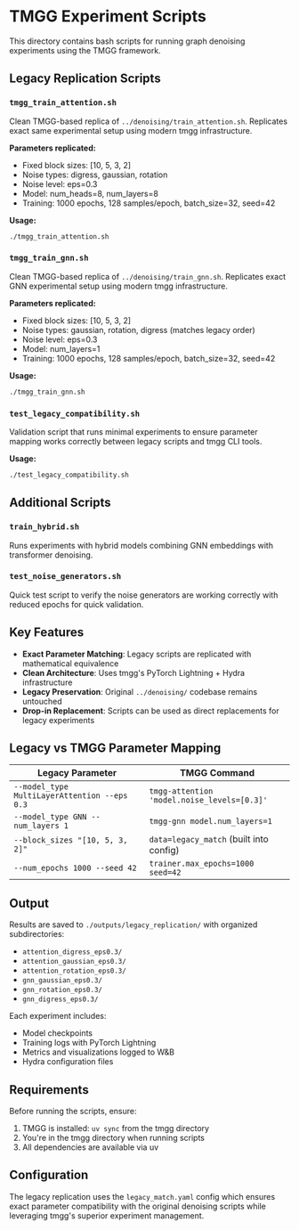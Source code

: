 # TMGG Experiment Scripts

This directory contains bash scripts for running graph denoising experiments using the TMGG framework.

## Legacy Replication Scripts

### `tmgg_train_attention.sh` 
Clean TMGG-based replica of `../denoising/train_attention.sh`. Replicates exact same experimental setup using modern tmgg infrastructure.

**Parameters replicated:**
- Fixed block sizes: [10, 5, 3, 2]  
- Noise types: digress, gaussian, rotation
- Noise level: eps=0.3
- Model: num_heads=8, num_layers=8
- Training: 1000 epochs, 128 samples/epoch, batch_size=32, seed=42

**Usage:**
```bash
./tmgg_train_attention.sh
```

### `tmgg_train_gnn.sh`
Clean TMGG-based replica of `../denoising/train_gnn.sh`. Replicates exact GNN experimental setup using modern tmgg infrastructure.

**Parameters replicated:**
- Fixed block sizes: [10, 5, 3, 2]
- Noise types: gaussian, rotation, digress (matches legacy order)
- Noise level: eps=0.3  
- Model: num_layers=1
- Training: 1000 epochs, 128 samples/epoch, batch_size=32, seed=42

**Usage:**
```bash
./tmgg_train_gnn.sh
```

### `test_legacy_compatibility.sh`
Validation script that runs minimal experiments to ensure parameter mapping works correctly between legacy scripts and tmgg CLI tools.

**Usage:**
```bash
./test_legacy_compatibility.sh
```

## Additional Scripts

### `train_hybrid.sh`
Runs experiments with hybrid models combining GNN embeddings with transformer denoising.

### `test_noise_generators.sh`
Quick test script to verify the noise generators are working correctly with reduced epochs for quick validation.

## Key Features

- **Exact Parameter Matching**: Legacy scripts are replicated with mathematical equivalence
- **Clean Architecture**: Uses tmgg's PyTorch Lightning + Hydra infrastructure
- **Legacy Preservation**: Original `../denoising/` codebase remains untouched
- **Drop-in Replacement**: Scripts can be used as direct replacements for legacy experiments

## Legacy vs TMGG Parameter Mapping

| Legacy Parameter | TMGG Command |
|-----------------|---------------|
| `--model_type MultiLayerAttention --eps 0.3` | `tmgg-attention 'model.noise_levels=[0.3]'` |
| `--model_type GNN --num_layers 1` | `tmgg-gnn model.num_layers=1` |
| `--block_sizes "[10, 5, 3, 2]"` | `data=legacy_match` (built into config) |
| `--num_epochs 1000 --seed 42` | `trainer.max_epochs=1000 seed=42` |

## Output

Results are saved to `./outputs/legacy_replication/` with organized subdirectories:
- `attention_digress_eps0.3/`
- `attention_gaussian_eps0.3/`
- `attention_rotation_eps0.3/`
- `gnn_gaussian_eps0.3/`
- `gnn_rotation_eps0.3/`
- `gnn_digress_eps0.3/`

Each experiment includes:
- Model checkpoints
- Training logs with PyTorch Lightning
- Metrics and visualizations logged to W&B
- Hydra configuration files

## Requirements

Before running the scripts, ensure:
1. TMGG is installed: `uv sync` from the tmgg directory
2. You're in the tmgg directory when running scripts
3. All dependencies are available via uv

## Configuration

The legacy replication uses the `legacy_match.yaml` config which ensures exact parameter compatibility with the original denoising scripts while leveraging tmgg's superior experiment management.